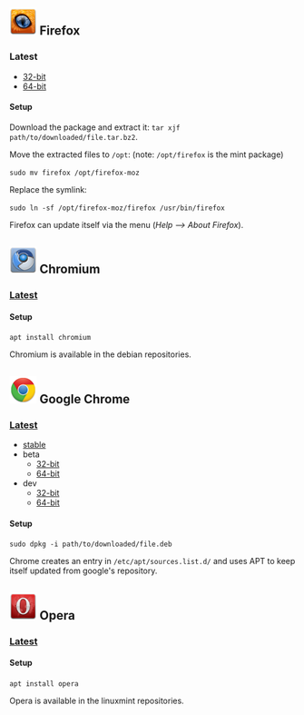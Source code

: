 ## ![Firefox][img-firefox] Firefox ##

### Latest ###
* [32-bit][firefox-x86-latest]
* [64-bit][firefox-amd64-latest]

#### Setup ####

Download the package and extract it: `tar xjf path/to/downloaded/file.tar.bz2`.

Move the extracted files to `/opt`:  (note: `/opt/firefox` is the mint package)

`sudo mv firefox /opt/firefox-moz`

Replace the symlink:

`sudo ln -sf /opt/firefox-moz/firefox /usr/bin/firefox`

Firefox can update itself via the menu (_Help --> About Firefox_).

## ![Chromium][img-chromium] Chromium ##

### [Latest][chromium-pts] ###

#### Setup ####

`apt install chromium`

Chromium is available in the debian repositories.

## ![Google Chrome][img-chrome] Google Chrome ##

### [Latest][chrome-landing] ###

* [stable][chrome-stable]
* beta
    * [32-bit][chrome-x86-beta]
    * [64-bit][chrome-amd64-beta]
* dev
    * [32-bit][chrome-x86-dev]
    * [64-bit][chrome-amd64-dev]

#### Setup ####

`sudo dpkg -i path/to/downloaded/file.deb`

Chrome creates an entry in `/etc/apt/sources.list.d/` and uses APT to keep itself updated from google's repository.

## ![Opera][img-opera] Opera ##

### [Latest][opera-pts] ###

#### Setup ####

`apt install opera`

Opera is available in the linuxmint repositories.


[firefox-x86-latest]: ftp://ftp.mozilla.org/pub/mozilla.org/firefox/releases/latest/linux-i686/en-US/
[firefox-amd64-latest]: ftp://ftp.mozilla.org/pub/mozilla.org/firefox/releases/latest/linux-x86_64/en-US/
[chromium-pts]: http://packages.qa.debian.org/c/chromium-browser.html
[opera-pts]: http://packages.linuxmint.com/list.php?release=Debian
[chrome-landing]: http://dev.chromium.org/getting-involved/dev-channel 
[chrome-stable]: https://www.google.com/chrome?platform=linux
[chrome-x86-beta]: http://www.google.com/chrome/intl/en/eula_beta.html?dl=beta_i386_deb
[chrome-amd64-beta]: http://www.google.com/chrome/intl/en/eula_beta.html?dl=beta_amd64_deb
[chrome-x86-dev]: http://www.google.com/chrome/intl/en/eula_dev.html?dl=unstable_i386_deb
[chrome-amd64-dev]: http://www.google.com/chrome/intl/en/eula_dev.html?dl=unstable_amd64_deb

[img-firefox]: firefox.png "Mozilla Firefox"
[img-chrome]: google-chrome.png "Google Chrome"
[img-chromium]: chromium-browser.png "Chromium"
[img-opera]: opera.png "Opera"